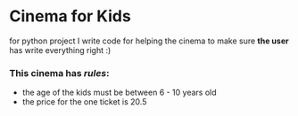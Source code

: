 # Cinema for Kids
for python project I write code for helping the cinema to make sure **the user** has write everything right :)

### This cinema has *rules*:
- the age of the kids must be between 6 - 10 years old
- the price for the one ticket is 20.5

